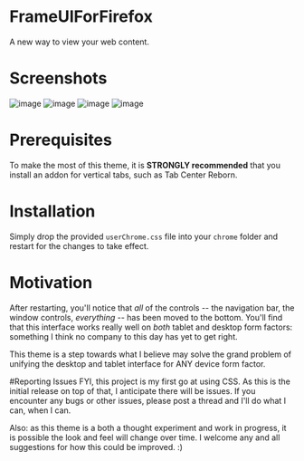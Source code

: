 # FrameUIForFirefox
A new way to view your web content.

# Screenshots
![image](https://github.com/FineFuturity/FrameUIForFirefox/assets/19298107/73b7328d-3b6c-47f6-b4fe-d341aa46b88b)
![image](https://github.com/FineFuturity/FrameUIForFirefox/assets/19298107/ed6123fd-b6fd-4124-b264-a83468fa1bc8)
![image](https://github.com/FineFuturity/FrameUIForFirefox/assets/19298107/8503ccef-c426-4777-bd58-eddde4ed9784)
![image](https://github.com/FineFuturity/FrameUIForFirefox/assets/19298107/46c7abc3-43ad-4bfd-8470-2b8e3034dd5a)

# Prerequisites

To make the most of this theme, it is **STRONGLY recommended** that you install an addon for vertical tabs, such as Tab Center Reborn.  

# Installation
Simply drop the provided `userChrome.css` file into your `chrome` folder and restart for the changes to take effect.

# Motivation
After restarting, you'll notice that *all* of the controls -- the navigation bar, the window controls, *everything* -- has been moved to the bottom.  You'll find that this interface works really well on *both* tablet and desktop form factors: something I think no company to this day has yet to get right.

This theme is a step towards what I believe may solve the grand problem of unifying the desktop and tablet interface for ANY device form factor.

#Reporting Issues
FYI, this project is my first go at using CSS.  As this is the initial release on top of that, I anticipate there will be issues.  If you encounter any bugs or other issues, please post a thread and I'll do what I can, when I can. 

Also: as this theme is a both a thought experiment and work in progress, it is possible the look and feel will change over time.  I welcome any and all suggestions for how this could be improved.  :)

